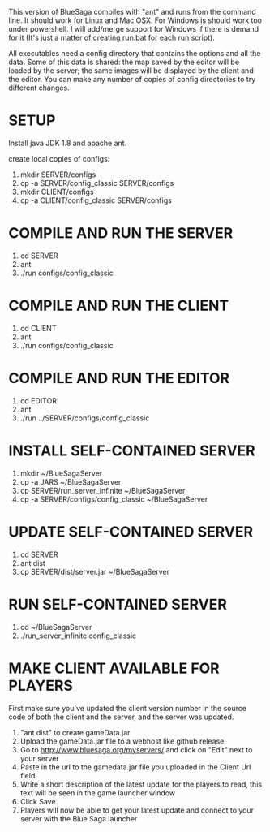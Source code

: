 This version of BlueSaga compiles with "ant" and runs from the command line. It should work for Linux and Mac OSX. For Windows is should work too under powershell. I will add/merge support for Windows if there is demand for it (It's just a matter of creating run.bat for each run script).

All executables need a config directory that contains the options and all the data. Some of this data is shared: the map saved by the editor will be loaded by the server; the same images will be displayed by the client and the editor. You can make any number of copies of config directories to try different changes.

SETUP
=====

Install java JDK 1.8 and apache ant.

create local copies of configs:
1. mkdir SERVER/configs
2. cp -a SERVER/config_classic SERVER/configs
3. mkdir CLIENT/configs
4. cp -a CLIENT/config_classic SERVER/configs

COMPILE AND RUN THE SERVER
==========================

1. cd SERVER
2. ant
3. ./run configs/config_classic

COMPILE AND RUN THE CLIENT
==========================

1. cd CLIENT
2. ant
3. ./run configs/config_classic

COMPILE AND RUN THE EDITOR
==========================

1. cd EDITOR
2. ant
3. ./run ../SERVER/configs/config_classic

INSTALL SELF-CONTAINED SERVER
=============================

1. mkdir ~/BlueSagaServer
2. cp -a JARS ~/BlueSagaServer
3. cp SERVER/run_server_infinite ~/BlueSagaServer
4. cp -a SERVER/configs/config_classic ~/BlueSagaServer

UPDATE SELF-CONTAINED SERVER
============================

1. cd SERVER
2. ant dist
3. cp SERVER/dist/server.jar ~/BlueSagaServer

RUN SELF-CONTAINED SERVER
=========================

1. cd ~/BlueSagaServer
2. ./run_server_infinite config_classic

MAKE CLIENT AVAILABLE FOR PLAYERS
=================================

First make sure you've updated the client version number in the source code of both the client and the server, and the server was updated.

1. "ant dist" to create gameData.jar
2. Upload the gameData.jar file to a webhost like github release
2. Go to http://www.bluesaga.org/myservers/ and click on "Edit" next to your server
3. Paste in the url to the gamedata.jar file you uploaded in the Client Url field
4. Write a short description of the latest update for the players to read, this text will be seen in the game launcher window
5. Click Save
6. Players will now be able to get your latest update and connect to your server with the Blue Saga launcher
